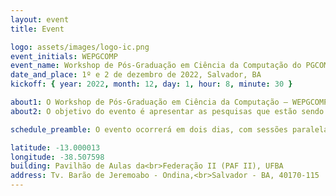 ```yaml
---
layout: event
title: Event

logo: assets/images/logo-ic.png
event_initials: WEPGCOMP
event_name: Workshop de Pós-Graduação em Ciência da Computação do PGCOMP-UFBA
date_and_place: 1º e 2 de dezembro de 2022, Salvador, BA
kickoff: { year: 2022, month: 12, day: 1, hour: 8, minute: 30 }

about1: O Workshop de Pós-Graduação em Ciência da Computação – WEPGCOMP – é um evento anual organizado pelo Programa de Pós Graduação em Ciência da Computação (PGCOMP) da Universidade Federal da Bahia (UFBA).
about2: O objetivo do evento é apresentar as pesquisas que estão sendo realizadas pelos alunos de doutorado (a partir do segundo ano), bem como propiciar um ambiente de troca de conhecimento e congregação para toda a comunidade. 

schedule_preamble: O evento ocorrerá em dois dias, com sessões paralelas.

latitude: -13.000013
longitude: -38.507598
building: Pavilhão de Aulas da<br>Federação II (PAF II), UFBA
address: Tv. Barão de Jeremoabo - Ondina,<br>Salvador - BA, 40170-115
---
```

